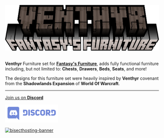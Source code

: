 <center><img src="https://raw.githubusercontent.com/ApexStudios-Dev/.github/refs/heads/master/assets/minecraft/new/fantasyfurniture_venthyr.png" alt="mod-logo" width="573" height="149"></center>

<br>

**Venthyr** Furniture set for [**Fantasy's Furniture**](https://modrinth.com/mod/fantasy-furniture), adds fully functional furniture including, but not limited to: **Chests**, **Drawers**, **Beds**, **Seats**, and more!

The designs for this furniture set were heavily inspired by **Venthyr** covenant from the **Shadowlands Expansion** of **World Of Warcraft**.

---

[Join us on **Discord**](https://discord.apexstudios.dev/)

[<img src="https://raw.githubusercontent.com/ApexStudios-Dev/.github/refs/heads/master/assets/third_party/discord_banner.svg" alt="discord-banner" width="174" height="59">](https://discord.apexstudios.dev/)

[![bisecthosting-banner](https://www.bisecthosting.com/partners/custom-banners/f4d8198a-6c2a-4d86-8d74-1977589e8ef7.webp)](https://www.bisecthosting.com/apexstudios)

